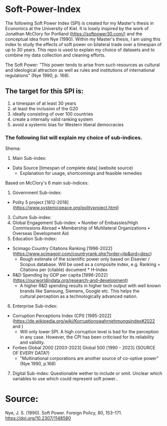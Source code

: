 # Soft-Power-Index

The following Soft Power Index (SPI) is created for my Master's thesis in Economics at the University of Kiel. It is losely inspired by the work of Jonathan McClory for Portland (https://softpower30.com/) and the conceptual idea from Nye (1990). Within my Master's thesis, I am using this index to study the effects of soft power on bilateral trade over a timespan of up to 30 years. This repo is used to explain my choice of datasets and to combine my data collection and cleaning efforts.

The Soft Power: "This power tends to arise from such resources as cultural and ideological attraction as well as rules and
institutions of international regulations" (Nye 1990, p. 168).

## The target for this SPI is:
1) a timespan of at least 30 years
2) at least the inclusion of the G20
3) ideally consisting of over 100 countries
4) create a internally valid ranking system
5) avoid a systemic bias for Western liberal democracies

### The following list will explain my choice of sub-indices. 
Shema:
1. Main Sub-index:
  - Data Source [timespan of complete data] (website source)
     - Explanation for usage, shortcomings and feasible remedies

Based on McClory's 6 main sub-indices:
1.	Government Sub-index:
  - Polity 5 project [1812-2018] (https://www.systemicpeace.org/polityproject.html)
3.	Culture Sub-index:
4.	Global Engagement Sub-index:
•	Number of Embassies/High Commissions Abroad
•	Membership of Multilateral Organizations
•	Overseas Development Aid
5.	Education Sub-index:
  - Scimago Country Citations Ranking [1996-2022] (https://www.scimagojr.com/countryrank.php?order=itp&ord=desc)
      - Rough estimate of the scientific power only based on Elsevier / Scopus database. Will be used as a composite index, e.g.
        Ranking = Citations per (citable) document * H-Index
  - R&D Spending by GDP per capita [1996-2022] (https://ourworldindata.org/research-and-development)
      - A higher R&D spending results in higher tech output with well known brands like Samsung, Siemens, Google etc. This helps the     
        cultural perception as a technologically advanced nation.
6.	Enterprise Sub-index:
  - Corruption Perceptions Index (CPI) [1995-2022] (https://de.wikipedia.org/wiki/Korruptionswahrnehmungsindex#2022 and )
      - Will only lower SPI. A high corruption level is bad for the perception in any case. However, the CPI has been criticised for its           reliability and validity.
  - Forbes Global 2000 [2003-2023] Global 500 [1990 - 2023] (SOURCE OF EVERY DATA?)
      - "Multinational corporations are another source of co-optive power" (Nye 1990, p.168)
7.	Digital Sub-index: Questionable wether to include or omit. Unclear which variables to use which could represent soft power.. 


# Source: 
Nye, J. S. (1990). Soft Power. Foreign Policy, 80, 153–171. https://doi.org/10.2307/1148580
